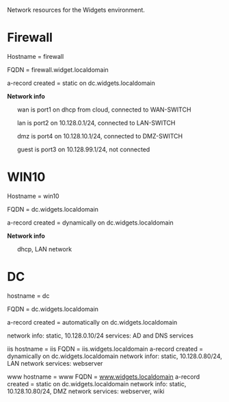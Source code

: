 Network resources for the Widgets environment.

<html>
<body>

 # Firewall
  <p> Hostname = firewall </p> 
  <p> FQDN = firewall.widget.localdomain </p>
  <p> a-record created = static on dc.widgets.localdomain </p> 
  <b> Network info </b>
  <p> &nbsp&nbsp&nbsp&nbsp&nbsp wan is port1 on dhcp from cloud, connected to WAN-SWITCH </p> 
  <p> &nbsp&nbsp&nbsp&nbsp&nbsp lan is port2 on 10.128.0.1/24, connected to LAN-SWITCH </p>  
  <p> &nbsp&nbsp&nbsp&nbsp&nbsp dmz is port4 on 10.128.10.1/24, connected to DMZ-SWITCH </p> 
  <p> &nbsp&nbsp&nbsp&nbsp&nbsp guest is port3 on 10.128.99.1/24,  not connected </p>

 # WIN10
  <p> Hostname = win10 </p> 
  <p> FQDN = dc.widgets.localdomain </p>
  <p> a-record created = dynamically on dc.widgets.localdomain </p> 
  <b> Network info </b> 
  <p> &nbsp&nbsp&nbsp&nbsp&nbsp dhcp, LAN network </p>

# DC
  <p> hostname = dc </p>
  <p> FQDN = dc.widgets.localdomain </p>
  <p> a-record created = automatically on dc.widgets.localdomain </p> 
  <p> network info: static, 10.128.0.10/24 services: AD and DNS services </p>

iis hostname = iis FQDN = iis.widgets.localdomain a-record created = dynamically on dc.widgets.localdomain network infor: static, 10.128.0.80/24, LAN network services: webserver

www hostname = www FQDN = www.widgets.localdomain a-record created = static on dc.widgets.localdomain network info: static, 10.128.10.80/24, DMZ network services: webserver, wiki
</html>
<body>
